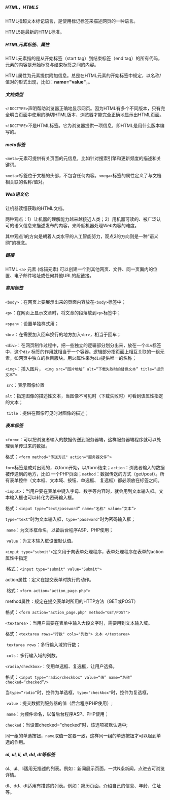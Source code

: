 ##### HTML，HTML5

HTML指超文本标记语言，是使用标记标签来描述网页的一种语言。

HTML5是最新的HTML标准。

##### HTML元素标签、属性

HTML元素指的是从开始标签（start tag）到结束标签（end tag）的所有代码，元素的内容是开始标签与结束标签之间的内容。

HTML属性为元素提供附加信息。总是在HTML元素的开始标签中规定，以名称/值对的形式出现，比如：**name="value"**，。

##### 文档类型

`<!DOCTYPE>`声明帮助浏览器正确地显示网页。因为HTML有多个不同版本，只有完全明白页面中使用的确切HTML版本，浏览器才能完全正确地显示出HTML页面。

`<!DOCTYPE>`不是HTML标签。它为浏览器提供一项信息，即HTML是用什么版本编写的。

##### meta标签

`<meta>`元素可提供有关页面的元信息，比如针对搜索引擎和更新频度的描述和关键词。

`<meta>`标签位于文档的头部，不包含任何内容。`<mega>`标签的属性定义了与文档相关联的名称/值对。

##### Web语义化

让机器读懂获取的HTML文档。

两种观点：1）让机器的理解能力越来越接近人类；2）用机器可读的、被广泛认可的语义信息来描述发布的内容，来降低机器处理Web内容的难度。

其中观点1的方向是朝着人类水平的人工智能努力，观点2的方向则是一种“语义网”的概念。

##### 链接

HTML `<a>` 元素 (或锚元素) 可以创建一个到其他网页、文件、同一页面内的位置、电子邮件地址或任何其他URL的超链接。 

##### 常用标签

`<body>`：在网页上要展示出来的页面内容放在`<body>`标签中；

`<p>`：在网页上显示文章时，将文章的段落放到`<p>`标签中；

`<span>`：设置单独样式用；

`<br>`：在需要加入回车换行的地方加入`<br>`，相当于回车；

`<div>`：在网页制作过程中，把一些独立的逻辑部分划分出来，放在一个`div`标签中，这个`div` 标签的作用就相当于一个容器。逻辑部分指页面上相互关联的一组元素，如网页中独立的栏目版块。用`id`属性来为`div`提供唯一的名称；

`<img>`：插入图片， `<img src=“图片地址” alt=“下载失败时的替换文本” title=“提示文本”>`

​		`src`：表示图像位置

​		`alt`：指定图像的描述性文本，当图像不可见时（下载失败时）可看到该属性指定的文本；

​		`title`：提供在图像可见时对图像的描述；

##### 表单标签

`<form>`：可以把浏览者输入的数据传送到服务器端，这样服务器端程序就可以处理表单传过来的数据。

​		格式：`<form method="传送方式" action="服务器文件”>`

​		`form`标签是成对出现的，以form开始，以/form结束；`action`：浏览者输入的数据被传送到的地方，比如		一个PHP页面；`method`：数据传送的方式（get/post）。所有表单控件（文本框、文本域、按钮、单选框、		复选框）都必须放在标签之间。

`<input>`：当用户要在表单中键入字母、数字等内容时，就会用到文本输入框。文本输入框也可以转化为密码输入框。

​		格式：`<input type=“text/password” name="名称" value=“文本”>`

​		`type="text"`时为文本输入框，`type="password"`时为密码输入框；

​		`name`：为文本框命名，以备后台程序ASP、PHP使用；

​		`value`：为文本输入框设置默认值。

`<input type="submit">`定义用于向表单处理程序，表单处理程序在表单的action属性中指定

​		格式：`<input type="submit" value="Submit">`

action属性：定义在提交表单时执行的动作。

​		格式：`<form action="action_page.php">`

method属性：规定在提交表单时所用的HTTP方法（GET或POST）

​		格式：`<form action="action_page.php" method="GET/POST">`

`<textarea>`：当用户需要在表单中输入大段文字时，需要用到文本输入域。

​		格式：`<textarea rows="行数" cols="列数"> 文本 </textarea>`

​		`textarea rows`：多行输入域的行数；

​		`cols`：多行输入域的列数。

`<radio/checkbox>`：使用单选框、复选框，让用户选择。

​		格式：`<input type="radio/checkbox" value=“值” name=“名称” checked=“checked”/>`

​		当`type=“radio”`时，控件为单选框，`type="checkbox"`时，控件为复选框，

​		`value`：提交数据到服务器的值（后台程序PHP使用）;

​		`name`：为控件命名，以备后台程序ASP、PHP使用；

​		`checked`：当设置checked="checked"时，该选项被默认选中;

​		同一组的单选按钮，`name`取值一定要一致，这样同一组的单选按钮才可以起到单选的作用。

##### ol, ul, li, dl, dd, dt等标签

ol、ul、li适用无描述的列表。例如：新闻展示页面，一共N条新闻，点进去可浏览详情。

dl、dd、dt适用有描述的列表。例如：简历页面，介绍自己的信息、年龄、住址等。